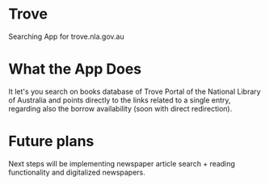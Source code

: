 Trove
=====

Searching App for trove.nla.gov.au


What the App Does
=====

It let's you search on books database of Trove Portal of the National Library of Australia and points directly to
the links related to a single entry, regarding also the borrow availability (soon with direct redirection).

Future plans
===
Next steps will be implementing newspaper article search + reading functionality and digitalized newspapers.
